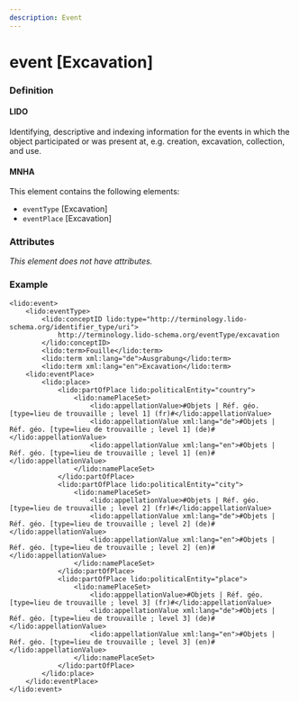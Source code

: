 ```yaml
---
description: Event
---
```


# event \[Excavation]

### Definition

#### LIDO

Identifying, descriptive and indexing information for the events in which the object participated or was present at, e.g. creation, excavation, collection, and use.

#### MNHA

This element contains the following elements:

* `eventType` \[Excavation]
* `eventPlace` \[Excavation]

### Attributes

_This element does not have attributes._

### Example

```markup
<lido:event>
    <lido:eventType>
        <lido:conceptID lido:type="http://terminology.lido-schema.org/identifier_type/uri">
            http://terminology.lido-schema.org/eventType/excavation
        </lido:conceptID>
        <lido:term>Fouille</lido:term>
        <lido:term xml:lang="de">Ausgrabung</lido:term>
        <lido:term xml:lang="en">Excavation</lido:term>
    <lido:eventPlace>
        <lido:place>
            <lido:partOfPlace lido:politicalEntity="country">
                <lido:namePlaceSet>
                    <lido:appellationValue>#Objets | Réf. géo. [type=lieu de trouvaille ; level 1] (fr)#</lido:appellationValue>
                    <lido:appellationValue xml:lang="de">#Objets | Réf. géo. [type=lieu de trouvaille ; level 1] (de)#</lido:appellationValue>
                    <lido:appellationValue xml:lang="en">#Objets | Réf. géo. [type=lieu de trouvaille ; level 1] (en)#</lido:appellationValue>
                </lido:namePlaceSet>
            </lido:partOfPlace>
            <lido:partOfPlace lido:politicalEntity="city">
                <lido:namePlaceSet>
                    <lido:appellationValue>#Objets | Réf. géo. [type=lieu de trouvaille ; level 2] (fr)#</lido:appellationValue>
                    <lido:appellationValue xml:lang="de">#Objets | Réf. géo. [type=lieu de trouvaille ; level 2] (de)#</lido:appellationValue>
                    <lido:appellationValue xml:lang="en">#Objets | Réf. géo. [type=lieu de trouvaille ; level 2] (en)#</lido:appellationValue>
                </lido:namePlaceSet>
            </lido:partOfPlace>
            <lido:partOfPlace lido:politicalEntity="place">
                <lido:namePlaceSet>
                    <lido:apppellationValue>#Objets | Réf. géo. [type=lieu de trouvaille ; level 3] (fr)#</lido:appellationValue>
                    <lido:appellationValue xml:lang="de">#Objets | Réf. géo. [type=lieu de trouvaille ; level 3] (de)#</lido:appellationValue>
                    <lido:appellationValue xml:lang="en">#Objets | Réf. géo. [type=lieu de trouvaille ; level 3] (en)#</lido:appellationValue>
                </lido:namePlaceSet>
            </lido:partOfPlace>
        </lido:place>
    </lido:eventPlace>
</lido:event>
```

